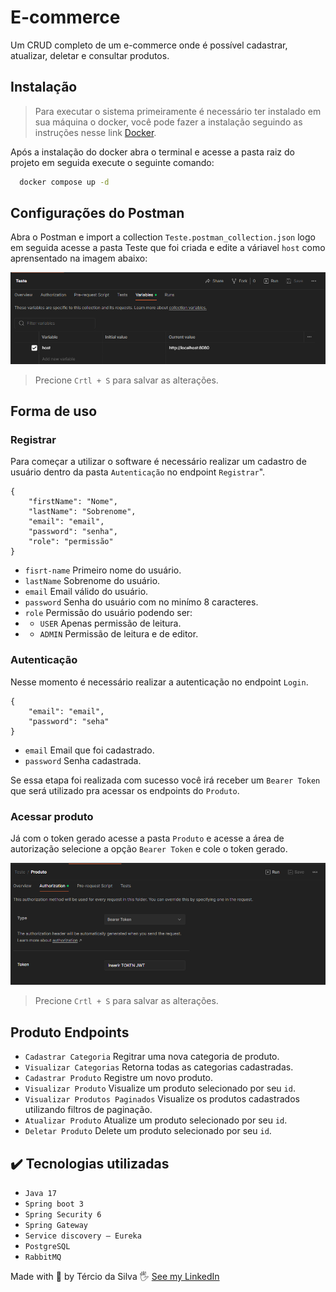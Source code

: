 # E-commerce
Um CRUD completo de um e-commerce onde é possível cadastrar, atualizar, deletar e consultar produtos.


## Instalação
> Para executar o sistema primeiramente é necessário ter instalado em sua máquina o docker, você pode fazer a instalação seguindo as instruções nesse link [Docker](https://www.docker.com/).

Após a instalação do docker abra o terminal e acesse a pasta raiz do projeto em seguida execute o seguinte comando:
```sh
  docker compose up -d
```
    

## Configurações do Postman

Abra o Postman e import a collection ``Teste.postman_collection.json`` logo em seguida acesse a pasta Teste que foi criada e edite a váriavel ``host`` como aprensentado na imagem abaixo:

![img.png](.img/img.png)

> Precione ``Crtl + S`` para salvar as alterações.

## Forma de uso

### Registrar

Para começar a utilizar o software é necessário realizar um cadastro de usuário dentro da pasta ``Autenticação`` no endpoint ``Registrar``".

    {
        "firstName": "Nome",
        "lastName": "Sobrenome",
        "email": "email",
        "password": "senha",
        "role": "permissão"
    }

- ``fisrt-name`` Primeiro nome do usuário.
- ``lastName`` Sobrenome do usuário.
- ``email`` Email válido do usuário.
- ``password`` Senha do usuário com no minímo 8 caracteres.
- ``role`` Permissão do usuário podendo ser:
- - ``USER`` Apenas permissão de leitura.
- - ``ADMIN`` Permissão de leitura e de editor.

### Autenticação

Nesse momento é necessário realizar a autenticação no endpoint ```Login```.

    {
        "email": "email",
        "password": "seha"
    }

- ``email`` Email que foi cadastrado.
- ``password`` Senha cadastrada.

Se essa etapa foi realizada com sucesso você irá receber um ``Bearer Token`` que será utilizado pra acessar os endpoints do ``Produto``.

### Acessar produto
Já com o token gerado acesse a pasta ```Produto``` e acesse a área de autorização selecione a opção ``Bearer Token`` e cole o token gerado.

![img_1.png](.img/img_1.png)
> Precione ``Crtl + S`` para salvar as alterações.

## Produto Endpoints


- ``Cadastrar Categoria`` Regitrar uma nova categoria de produto.
- ``Visualizar Categorias`` Retorna todas as categorias cadastradas.
- ``Cadastrar Produto`` Registre um novo produto.
- ``Visualizar Produto`` Visualize um produto selecionado por seu ``id``.
- ``Visualizar Produtos Paginados`` Visualize os produtos cadastrados utilizando filtros de paginação.
- ``Atualizar Produto`` Atualize um produto selecionado por seu ``id``.
- ```Deletar Produto``` Delete um produto selecionado por seu ``id``.

## ✔️ Tecnologias utilizadas

- ``Java 17``
- ``Spring boot 3``
- ``Spring Security 6``
- ``Spring Gateway``
- ``Service discovery — Eureka``
- ``PostgreSQL``
- ``RabbitMQ``

Made with 🧡 by Tércio da Silva 🖐 [See my LinkedIn](https://www.linkedin.com/in/t%C3%A9rcio-da-silva-a5b385197/)